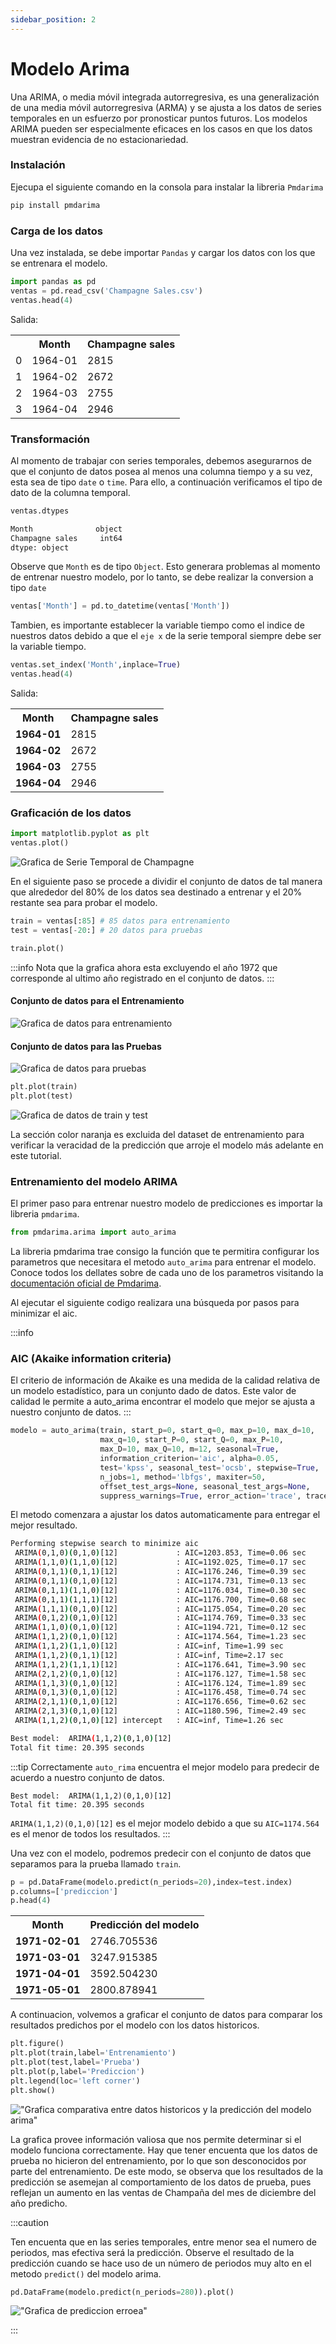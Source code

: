 ```yaml
---
sidebar_position: 2
---
```


# Modelo Arima

Una ARIMA, o media móvil integrada autorregresiva, es una generalización de una media móvil autorregresiva (ARMA) y se ajusta a los datos de series temporales en un esfuerzo por pronosticar puntos futuros. Los modelos ARIMA pueden ser especialmente eficaces en los casos en que los datos muestran evidencia de no estacionariedad.

### Instalación

Ejecupa el siguiente comando en la consola para instalar la libreria `Pmdarima`

```python
pip install pmdarima
```

### Carga de los datos

Una vez instalada, se debe importar `Pandas` y cargar los datos con los que se entrenara el modelo. 

```python title="Carga de los datos"
import pandas as pd
ventas = pd.read_csv('Champagne Sales.csv')
ventas.head(4)
```

Salida:

<table>
    <tr>
        <th></th>
        <th>Month</th>
        <th>Champagne sales</th>
    </tr>
    <tr>
        <td>0</td>
        <td>1964-01</td>
        <td>2815</td>
    </tr>
    <tr>
        <td>1</td>
        <td>1964-02</td>
        <td>2672</td>
    </tr>
    <tr>
        <td>2</td>
        <td>1964-03</td>
        <td>2755</td>
    </tr>
    <tr>
        <td>3</td>
        <td>1964-04</td>
        <td>2946</td>
    </tr>
</table>

### Transformación

Al momento de trabajar con series temporales, debemos asegurarnos de que el conjunto de datos posea al menos una columna tiempo y a su vez, esta sea de tipo `date` o `time`. Para ello, a continuación verificamos el tipo de dato de la columna temporal.

```python
ventas.dtypes
```

```bash title="Salida"
Month              object
Champagne sales     int64
dtype: object
```

Observe que `Month` es de tipo `Object`. Esto generara problemas al momento de entrenar nuestro modelo, por lo tanto, se debe realizar la conversion a tipo `date`

```python
ventas['Month'] = pd.to_datetime(ventas['Month'])
```

Tambien, es importante establecer la variable tiempo como el indice de nuestros datos debido a que el `eje x` de la serie temporal siempre debe ser la variable tiempo.

```python
ventas.set_index('Month',inplace=True)
ventas.head(4)
```

Salida:

<table>
    <tr>
        <th>Month</th>
        <th>Champagne sales</th>
    </tr>
    <tr>
        <td><strong>1964-01</strong></td>
        <td>2815</td>
    </tr>
    <tr>
        <td><strong>1964-02</strong></td>
        <td>2672</td>
    </tr>
    <tr>
        <td><strong>1964-03</strong></td>
        <td>2755</td>
    </tr>
    <tr>
        <td><strong>1964-04</strong></td>
        <td>2946</td>
    </tr>
</table>

### Graficación de los datos

```python
import matplotlib.pyplot as plt
ventas.plot()
```

![Grafica de Serie Temporal de Champagne](./img/grafica-datos-original.png)

En el siguiente paso se procede a dividir el conjunto de datos de tal manera que alrededor del 80% de los datos sea destinado a entrenar y el 20% restante sea para probar el modelo.

```python
train = ventas[:85] # 85 datos para entrenamiento
test = ventas[-20:] # 20 datos para pruebas

train.plot()
```

:::info
Nota que la grafica ahora esta excluyendo el año 1972 que corresponde al ultimo año registrado en el conjunto de datos.
:::

#### Conjunto de datos para el Entrenamiento

![Grafica de datos para entrenamiento](./img/grafica-datos-entrenamiento.png)

#### Conjunto de datos para las Pruebas
![Grafica de datos para pruebas](./img/grafica-datos-pruebas.png)

```python
plt.plot(train)
plt.plot(test)
```

![Grafica de datos de train y test](./img/grafica-datos-train-test.png)

La sección color naranja es excluida del dataset de entrenamiento para verificar la veracidad de la predicción que arroje el modelo más adelante en este tutorial.

### Entrenamiento del modelo ARIMA

El primer paso para entrenar nuestro modelo de predicciones es importar la libreria `pmdarima`.

```py
from pmdarima.arima import auto_arima
```

La libreria pmdarima trae consigo la función que te permitira configurar los parametros que necesitara el metodo `auto_arima` para entrenar el modelo. Conoce todos los dellates sobre de cada uno de los parametros visitando la [documentación oficial de Pmdarima](https://alkaline-ml.com/pmdarima/modules/generated/pmdarima.arima.ARIMA.html).


Al ejecutar el siguiente codigo realizara una búsqueda por pasos para minimizar el aic.

:::info
### AIC (Akaike information criteria)
El criterio de información de Akaike es una medida de la calidad relativa de un modelo estadístico, para un conjunto dado de datos. Este valor de calidad le permite a auto_arima encontrar el modelo que mejor se ajusta a nuestro conjunto de datos.
:::

```py
modelo = auto_arima(train, start_p=0, start_q=0, max_p=10, max_d=10,
                    max_q=10, start_P=0, start_Q=0, max_P=10,
                    max_D=10, max_Q=10, m=12, seasonal=True, 
                    information_criterion='aic', alpha=0.05, 
                    test='kpss', seasonal_test='ocsb', stepwise=True, 
                    n_jobs=1, method='lbfgs', maxiter=50, 
                    offset_test_args=None, seasonal_test_args=None, 
                    suppress_warnings=True, error_action='trace', trace=True,n_fits=50)
```

El metodo comenzara a ajustar los datos automaticamente para entregar el mejor resultado. 

```bash title="Output"
Performing stepwise search to minimize aic
 ARIMA(0,1,0)(0,1,0)[12]             : AIC=1203.853, Time=0.06 sec
 ARIMA(1,1,0)(1,1,0)[12]             : AIC=1192.025, Time=0.17 sec
 ARIMA(0,1,1)(0,1,1)[12]             : AIC=1176.246, Time=0.39 sec
 ARIMA(0,1,1)(0,1,0)[12]             : AIC=1174.731, Time=0.13 sec
 ARIMA(0,1,1)(1,1,0)[12]             : AIC=1176.034, Time=0.30 sec
 ARIMA(0,1,1)(1,1,1)[12]             : AIC=1176.700, Time=0.68 sec
 ARIMA(1,1,1)(0,1,0)[12]             : AIC=1175.054, Time=0.20 sec
 ARIMA(0,1,2)(0,1,0)[12]             : AIC=1174.769, Time=0.33 sec
 ARIMA(1,1,0)(0,1,0)[12]             : AIC=1194.721, Time=0.12 sec
 ARIMA(1,1,2)(0,1,0)[12]             : AIC=1174.564, Time=1.23 sec
 ARIMA(1,1,2)(1,1,0)[12]             : AIC=inf, Time=1.99 sec
 ARIMA(1,1,2)(0,1,1)[12]             : AIC=inf, Time=2.17 sec
 ARIMA(1,1,2)(1,1,1)[12]             : AIC=1176.641, Time=3.90 sec
 ARIMA(2,1,2)(0,1,0)[12]             : AIC=1176.127, Time=1.58 sec
 ARIMA(1,1,3)(0,1,0)[12]             : AIC=1176.124, Time=1.89 sec
 ARIMA(0,1,3)(0,1,0)[12]             : AIC=1176.458, Time=0.74 sec
 ARIMA(2,1,1)(0,1,0)[12]             : AIC=1176.656, Time=0.62 sec
 ARIMA(2,1,3)(0,1,0)[12]             : AIC=1180.596, Time=2.49 sec
 ARIMA(1,1,2)(0,1,0)[12] intercept   : AIC=inf, Time=1.26 sec

Best model:  ARIMA(1,1,2)(0,1,0)[12]          
Total fit time: 20.395 seconds
```

:::tip
Correctamente `auto_rima` encuentra el mejor modelo para predecir de acuerdo a nuestro conjunto de datos. 
```
Best model:  ARIMA(1,1,2)(0,1,0)[12]          
Total fit time: 20.395 seconds
```
`ARIMA(1,1,2)(0,1,0)[12]` es el mejor modelo debido a que su `AIC=1174.564` es el menor de todos los resultados. 
:::

Una vez con el modelo, podremos predecir con el conjunto de datos que separamos para la prueba llamado `train`.

```py
p = pd.DataFrame(modelo.predict(n_periods=20),index=test.index)
p.columns=['prediccion']
p.head(4)
```

<table>
    <tr>
        <th>Month</th>
        <th>Predicción del modelo</th>
    </tr>
    <tr>
        <td><strong>1971-02-01</strong></td>
        <td>2746.705536</td>
    </tr>
    <tr>
        <td><strong>1971-03-01</strong></td>
        <td>3247.915385</td>
    </tr>
    <tr>
        <td><strong>1971-04-01</strong></td>
        <td>3592.504230</td>
    </tr>
    <tr>
        <td><strong>1971-05-01</strong></td>
        <td>2800.878941</td>
    </tr>
</table>

A continuacion, volvemos a graficar el conjunto de datos para comparar los resultados predichos por el modelo con los datos historicos.

```py
plt.figure()
plt.plot(train,label='Entrenamiento')
plt.plot(test,label='Prueba')
plt.plot(p,label='Prediccion')
plt.legend(loc='left corner')
plt.show()
```
!["Grafica comparativa entre datos historicos y la predicción del modelo arima"](./img/grafica-datos-prediccion.png)

La grafica provee información valiosa que nos permite determinar si el modelo funciona correctamente. Hay que tener encuenta que los datos de prueba no hicieron del entrenamiento, por lo que son desconocidos por parte del entrenamiento. De este modo, se observa que los resultados de la predicción se asemejan al comportamiento de los datos de prueba, pues reflejan un aumento en las ventas de Champaña del mes de diciembre del año predicho. 

:::caution

Ten encuenta que en las series temporales, entre menor sea el numero de periodos, mas efectiva será la predicción. Observe el resultado de la predicción cuando se hace uso de un número de periodos muy alto en el metodo `predict()` del modelo arima.

```py
pd.DataFrame(modelo.predict(n_periods=280)).plot()
```

!["Grafica de prediccion erroea"](./img/prediccion-erronea.png)

:::


